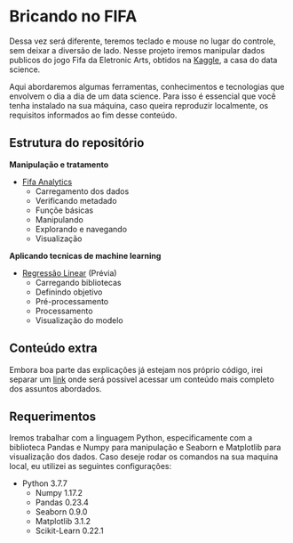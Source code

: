 # Bricando no FIFA

Dessa vez será diferente, teremos teclado e mouse no lugar do controle, sem deixar a diversão de lado. Nesse projeto iremos manipular dados publicos do jogo Fifa da Eletronic Arts, obtidos na [Kaggle](https://www.kaggle.com/stefanoleone992/fifa-20-complete-player-dataset/data), a casa do data science.

Aqui abordaremos algumas ferramentas, conhecimentos e tecnologias que envolvem o dia a dia de um data science. Para isso é essencial que você tenha instalado na sua máquina, caso queira reproduzir localmente, os requisitos informados ao fim desse conteúdo.

## Estrutura do repositório

**Manipulação e tratamento**

* [Fifa Analytics](https://github.com/nailuz/hacking-fifa/blob/master/.ipynb_checkpoints/fifa-project-checkpoint.ipynb) 
  * Carregamento dos dados
  * Verificando metadado
  * Funçõe básicas
  * Manipulando
  * Explorando e navegando
  * Visualização

**Aplicando tecnicas de machine learning**

* [Regressão Linear](https://github.com/nailuz/hacking-fifa) (Prévia)
  * Carregando bibliotecas
  * Definindo objetivo
  * Pré-processamento
  * Processamento
  * Visualização do modelo

## Conteúdo extra

Embora boa parte das explicações já estejam nos próprio código, irei separar um [link](https://github.com/nailuz/hacking-fifa) onde será possivel acessar um conteúdo mais completo dos assuntos abordados.


## Requerimentos
Iremos trabalhar com a linguagem Python, especificamente com a biblioteca Pandas e Numpy para manipulação e Seaborn e Matplotlib para visualização dos dados. Caso deseje rodar os comandos na sua maquina local, eu utilizei as seguintes configurações:

- Python      3.7.7
  - Numpy       1.17.2
  - Pandas      0.23.4
  - Seaborn     0.9.0
  - Matplotlib  3.1.2
  - Scikit-Learn 0.22.1
